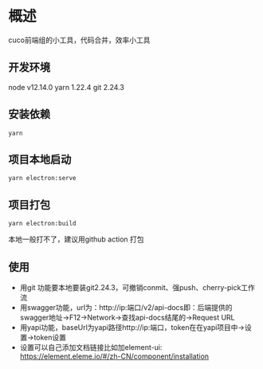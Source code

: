 # 概述
cuco前端组的小工具，代码合并，效率小工具

## 开发环境
node v12.14.0
yarn 1.22.4
git 2.24.3

## 安装依赖
```
yarn 
```

## 项目本地启动
```
yarn electron:serve
```

## 项目打包
```
yarn electron:build
```
本地一般打不了，建议用github action 打包

## 使用
- 用git 功能要本地要装git2.24.3，可撤销conmit、强push、cherry-pick工作流
- 用swagger功能，url为：http://ip:端口/v2/api-docs即：后端提供的swagger地址->F12->Network->查找api-docs结尾的->Request URL
- 用yapi功能，baseUrl为yapi路径http://ip:端口，token在在yapi项目中->设置->token设置
- 设置可以自己添加文档链接比如加element-ui: https://element.eleme.io/#/zh-CN/component/installation
